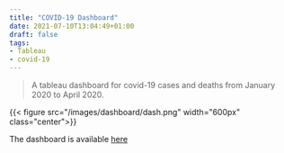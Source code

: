 ```yaml
---
title: "COVID-19 Dashboard"
date: 2021-07-10T13:04:49+01:00
draft: false
tags: 
- Tableau
- covid-19
---
```



> A tableau dashboard for covid-19 cases and deaths from January 2020 to April 2020. 

{{< figure src="/images/dashboard/dash.png" width="600px" class="center">}} 

The dashboard is available [here](https://public.tableau.com/shared/PNGMBWG3F?:display_count=n&:origin=viz_share_link)


